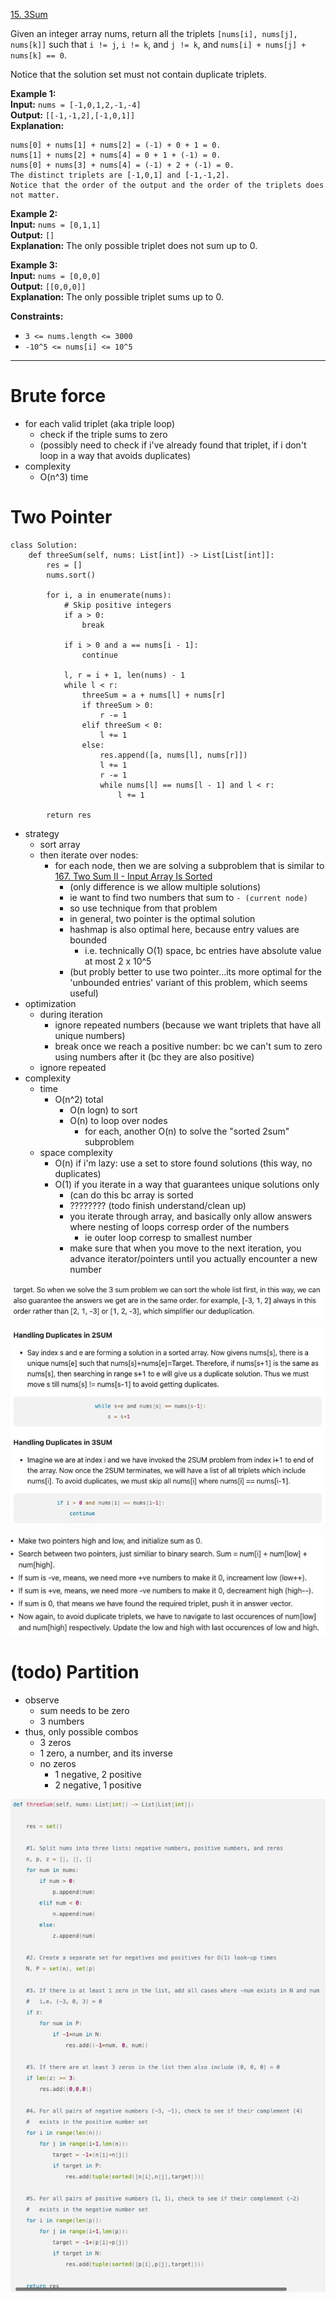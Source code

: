 [15. 3Sum](https://leetcode.com/problems/3sum/)

Given an integer array nums, return all the triplets `[nums[i], nums[j], nums[k]]` such that `i != j`, `i != k`, and `j != k`, and `nums[i] + nums[j] + nums[k] == 0`.

Notice that the solution set must not contain duplicate triplets.

**Example 1:**  
**Input:** `nums = [-1,0,1,2,-1,-4]`  
**Output:** `[[-1,-1,2],[-1,0,1]]`  
**Explanation:**  
```
nums[0] + nums[1] + nums[2] = (-1) + 0 + 1 = 0.
nums[1] + nums[2] + nums[4] = 0 + 1 + (-1) = 0.
nums[0] + nums[3] + nums[4] = (-1) + 2 + (-1) = 0.
The distinct triplets are [-1,0,1] and [-1,-1,2].
Notice that the order of the output and the order of the triplets does not matter.
```

**Example 2:**  
**Input:** `nums = [0,1,1]`  
**Output:** `[]`  
**Explanation:** The only possible triplet does not sum up to 0.  

**Example 3:**  
**Input:** `nums = [0,0,0]`  
**Output:** `[[0,0,0]]`  
**Explanation:** The only possible triplet sums up to 0.  

**Constraints:**
- `3 <= nums.length <= 3000`
- `-10^5 <= nums[i] <= 10^5`

---
# Brute force
- for each valid triplet (aka triple loop)
	- check if the triple sums to zero
	- (possibly need to check if i've already found that triplet, if i don't loop in a way that avoids duplicates)
- complexity
	- O(n^3) time

# Two Pointer
```
class Solution:
    def threeSum(self, nums: List[int]) -> List[List[int]]:
        res = []
        nums.sort()

        for i, a in enumerate(nums):
            # Skip positive integers
            if a > 0:
                break

            if i > 0 and a == nums[i - 1]:
                continue

            l, r = i + 1, len(nums) - 1
            while l < r:
                threeSum = a + nums[l] + nums[r]
                if threeSum > 0:
                    r -= 1
                elif threeSum < 0:
                    l += 1
                else:
                    res.append([a, nums[l], nums[r]])
                    l += 1
                    r -= 1
                    while nums[l] == nums[l - 1] and l < r:
                        l += 1
                        
        return res
```

- strategy
	- sort array
	- then iterate over nodes: 
		- for each node, then we are solving a subproblem that is similar to [167. Two Sum II - Input Array Is Sorted](167.%20Two%20Sum%20II%20-%20Input%20Array%20Is%20Sorted.md)
			- (only difference is we allow multiple solutions)
			- ie want to find two numbers that sum to `- (current node)`
			- so use technique from that problem
			- in general, two pointer is the optimal solution
			- hashmap is also optimal here, because entry values are bounded
				- i.e. technically O(1) space, bc entries have absolute value at most 2 x 10^5
			- (but probly better to use two pointer...its more optimal for the 'unbounded entries' variant of this problem, which seems useful)
- optimization
	- during iteration
		- ignore repeated numbers (because we want triplets that have all unique numbers)
		- break once we reach a positive number: bc we can't sum to zero using numbers after it (bc they are also positive)
	- ignore repeated 
- complexity
	- time
		- O(n^2) total
			- O(n logn) to sort 
			- O(n) to loop over nodes
				- for each, another O(n) to solve the "sorted 2sum" subproblem
	- space complexity
		- O(n) if i'm lazy: use a set to store found solutions (this way, no duplicates)
		- O(1) if you iterate in a way that guarantees unique solutions only
			- (can do this bc array is sorted
			- ???????? (todo finish understand/clean up)
			- you iterate through array, and basically only allow answers where nesting of loops corresp order of the numbers
				- ie outer loop corresp to smallest number
			- make sure that when you move to the next iteration, you advance iterator/pointers until you actually encounter a new number


![](../!assets/attachments/Pasted%20image%2020240226000946.png)

![](../!assets/attachments/Pasted%20image%2020240226001953.png)

![](../!assets/attachments/Pasted%20image%2020240302015040.png)






# (todo) Partition
- observe
	- sum needs to be zero
	- 3 numbers
- thus, only possible combos
	- 3 zeros
	- 1 zero, a number, and its inverse
	- no zeros
		- 1 negative, 2 positive
		- 2 negative, 1 positive


![](../!assets/attachments/Pasted%20image%2020240226000724.png)